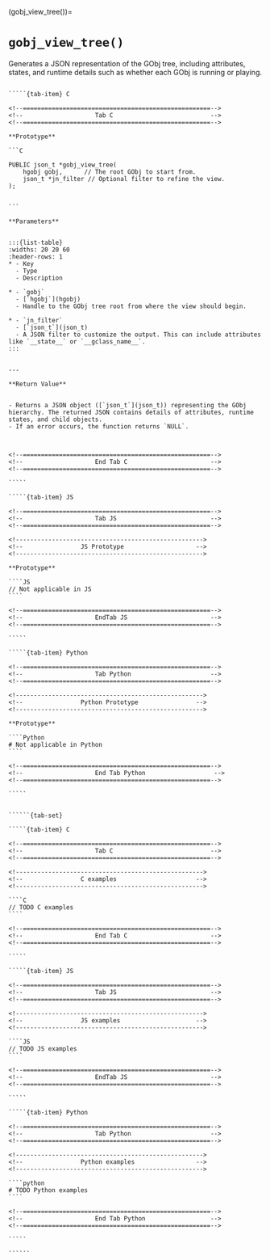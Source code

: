 

<!-- ============================================================== -->
(gobj_view_tree())=
# `gobj_view_tree()`
<!-- ============================================================== -->


Generates a JSON representation of the GObj tree, including attributes, states, and runtime details such as whether each GObj is running or playing.
        

<!------------------------------------------------------------>
<!--                    Prototypes                          -->
<!------------------------------------------------------------>

``````{tab-set}

`````{tab-item} C

<!--====================================================-->
<!--                    Tab C                           -->
<!--====================================================-->

**Prototype**

```C

PUBLIC json_t *gobj_view_tree(
    hgobj gobj,      // The root GObj to start from.
    json_t *jn_filter // Optional filter to refine the view.
);
        

```

**Parameters**


:::{list-table}
:widths: 20 20 60
:header-rows: 1
* - Key
  - Type
  - Description

* - `gobj`
  - [`hgobj`](hgobj)
  - Handle to the GObj tree root from where the view should begin.

* - `jn_filter`
  - [`json_t`](json_t)
  - A JSON filter to customize the output. This can include attributes like `__state__` or `__gclass_name__`.
:::
        

---

**Return Value**


- Returns a JSON object ([`json_t`](json_t)) representing the GObj hierarchy. The returned JSON contains details of attributes, runtime states, and child objects.
- If an error occurs, the function returns `NULL`.
        


<!--====================================================-->
<!--                    End Tab C                       -->
<!--====================================================-->

`````

`````{tab-item} JS

<!--====================================================-->
<!--                    Tab JS                          -->
<!--====================================================-->

<!---------------------------------------------------->
<!--                JS Prototype                    -->
<!---------------------------------------------------->

**Prototype**

````JS
// Not applicable in JS
````

<!--====================================================-->
<!--                    EndTab JS                       -->
<!--====================================================-->

`````

`````{tab-item} Python

<!--====================================================-->
<!--                    Tab Python                      -->
<!--====================================================-->

<!---------------------------------------------------->
<!--                Python Prototype                -->
<!---------------------------------------------------->

**Prototype**

````Python
# Not applicable in Python
````

<!--====================================================-->
<!--                    End Tab Python                   -->
<!--====================================================-->

`````

``````

<!------------------------------------------------------------>
<!--                    Examples                            -->
<!------------------------------------------------------------>

```````{dropdown} Examples

``````{tab-set}

`````{tab-item} C

<!--====================================================-->
<!--                    Tab C                           -->
<!--====================================================-->

<!---------------------------------------------------->
<!--                C examples                      -->
<!---------------------------------------------------->

````C
// TODO C examples
````

<!--====================================================-->
<!--                    End Tab C                       -->
<!--====================================================-->

`````

`````{tab-item} JS

<!--====================================================-->
<!--                    Tab JS                          -->
<!--====================================================-->

<!---------------------------------------------------->
<!--                JS examples                     -->
<!---------------------------------------------------->

````JS
// TODO JS examples
````

<!--====================================================-->
<!--                    EndTab JS                       -->
<!--====================================================-->

`````

`````{tab-item} Python

<!--====================================================-->
<!--                    Tab Python                      -->
<!--====================================================-->

<!---------------------------------------------------->
<!--                Python examples                 -->
<!---------------------------------------------------->

````python
# TODO Python examples
````

<!--====================================================-->
<!--                    End Tab Python                  -->
<!--====================================================-->

`````

``````

```````

